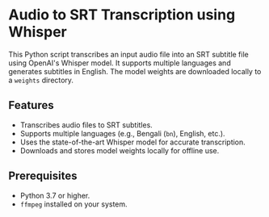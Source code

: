 # Audio to SRT Transcription using Whisper

This Python script transcribes an input audio file into an SRT subtitle file using OpenAI's Whisper model. It supports multiple languages and generates subtitles in English. The model weights are downloaded locally to a `weights` directory.

## Features
- Transcribes audio files to SRT subtitles.
- Supports multiple languages (e.g., Bengali (`bn`), English, etc.).
- Uses the state-of-the-art Whisper model for accurate transcription.
- Downloads and stores model weights locally for offline use.

## Prerequisites
- Python 3.7 or higher.
- `ffmpeg` installed on your system.


